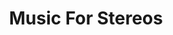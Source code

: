 ---
ee_id_show: '4172'
title: Music For Stereos
url: music-for-stereos
live_url:
year: '2010'
venue: Art Institute of Chicago
state_country: Chicago
pitch: Composition for consumer home stereos, and CD’s. :/
ps: Stressful! ...
imgs: MusicForStereos-2010-025-performance-chicago-9-database-TR.jpg,MusicForStereos-2010-025-performance-chicago-12-database-TR.jpg,MusicForStereos-2010-025-performance-chicago-5-database-TR.jpg,MusicForStereos-2010-025-performance-chicago-13-database-TR.jpg
things: "[4196] [2010-025-music-for-stereos] 2010-025 Music For Stereos"
status:
layout: shows
---